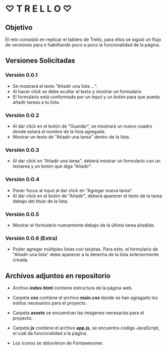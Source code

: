 # ♡ T R E L L O ♡

## Objetivo
El reto consistió en replicar el  tablero de Trello, para ellos se siguió un flujo de versiones para ir habilitando poco a poco la funcionalidad de la página.


## Versiones Solicitadas

### Versión 0.0.1

* Se mostrará el texto "Añadir una lista ...".
* Al hacer click se debe ocultar el texto y mostrar un formulario.
* El formulario está conformado por un input y un botón para que pueda añadir tareas a tu lista.

### Versión 0.0.2

* Al dar click en el botón de "Guardar", se mostrará un nuevo cuadro donde estará el nombre de la lista agregada.
* Mostrar un texto de "Añadir una tarea" dentro de la lista.

### Versión 0.0.3

* Al dar click en "Añadir una tarea", deberá mostrar un formulario con un textarea y un botón que diga "Añadir".

### Versión 0.0.4

* Poner focus al input al dar click en "Agregar nueva tarea".  
* Al dar click en el botón de "Añadir", deberá aparecer el texto de la tarea debajo del título de la lista.

### Versión 0.0.5

* Mostrar el formulario nuevamente debajo de la última tarea añadida.

### Versión 0.0.6 (Extra)

* Poder agregar múltiples listas con tarjetas. Para esto, el formulario de "Añadir una lista" debe aparecer a la derecha de la lista anteriormente creada.

## Archivos adjuntos en repositorio

* Archivo **index.html** contiene estructura de la página web.

* Carpeta **css** contiene el archivo **main.css** donde se han agragado los  estilos necesarios para el proyecto.

* Carpeta **assets** se encuentran las imágenes necesarias para el proyecto.

* Carpeta **js** contiene el archivo **app.js**, se encuentra código JavaScript, el cuál da funcionalidad a la página.

* Los íconos se obtuvieron de  Fontawesome.
